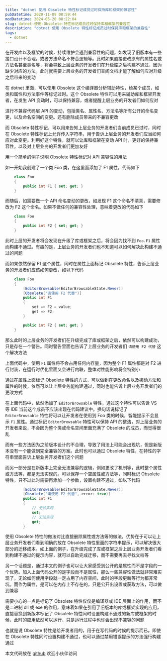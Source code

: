```yaml
---
title: "dotnet 使用 Obsolete 特性标记成员过时保持库和框架的兼容性"
pubDatetime: 2020-11-09 00:59:44
modDatetime: 2024-05-20 08:22:04
slug: dotnet-使用-Obsolete-特性标记成员过时保持库和框架的兼容性
description: "dotnet 使用 Obsolete 特性标记成员过时保持库和框架的兼容性"
tags:
  - dotnet
---
```





在开发库以及框架的时候，持续维护会遇到兼容性的问题，如发现了旧版本有一些接口设计不合理，或者方法命名不符合逻辑等。此时如果直接更改原有的属性名或方法名甚至类名等，将会导致上层业务的开发者们在升级库之后构建不通过，因为缺少对应的方法。此时就需要上层业务的开发者们查阅文档才能了解如何应对升级之后带来的变动

<!--more-->


<!-- CreateTime:2020/11/9 8:59:44 -->



在 dotnet 里面，可以使用 Obsolete 这个编译器分析辅助特性，给某个成员，如类和属性和方法事件等标记过时。这个 Obsolete 特性可以用来辅助库和框架开发者，在发生 API 变动时，可以保持兼容，或者提醒上层业务的开发者们如何应对

进行不兼容代码层 API 的变动，包括类名、属性名、方法名等所有公开的命名变更，以及命名空间的变更。还有删除成员带来的不兼容更改

而 Obsolete 特性标记，可以用来告知上层业务的开发者们当前成员已过时，同时在 Obsolete 特性标记上允许传入字符串，用于告诉上层业务的开发者们应当如何应对此变更。利用好这个特性，就可以让库和框架在变动 API 时，更好的保持兼容性，以及对上层业务的开发者们更加友好

用一个简单的例子说明 Obsolete 特性标记对 API 兼容性的用法

如一开始我创建了一个类 Foo 类，在这里面添加了 F1 属性，代码如下

```csharp
    class Foo
    {
        public int F1 { set; get; }
    }
```

而随后，如需要做一个 API 命名变动的更改，如发现 F1 这个命名不清真，需要修改为 F2 这个命名。如果不做任何的兼容性处理，意味着更改的代码如下


```csharp
    class Foo
    {
        public int F2 { set; get; }
    }
```

此时上层的开发者将会发现在升级了库或框架之后，将会因为找不到 `Foo.F1` 属性而构建不通过。有趣的是，上层业务的开发者们也不知道可以如何解决此构建不通过的问题

而如果依然保留 F1 这个属性，同时在属性上面标记 Obsolete 特性，告诉上层业务的开发者们应该如何更改，如以下代码

```csharp
    class Foo
    {
        [EditorBrowsable(EditorBrowsableState.Never)]
        [Obsolete("请使用 F2 代替")]
        public int F1
        {
            set => F2 = value;
            get => F2;
        }

        public int F2 { set; get; }
    }
```

那么此时的上层业务的开发者们在升级完成了库或框架之后，依然可以构建成功，只是存在一个警告。同时警告里面也告诉了上层业务的开发者们 `请使用 F2 代替` 这个解决方法

上面代码中，使用 `F1` 属性将不会占用任何内存量，因为整个 F1 属性都是对 F2 进行封装，在运行时优化里面又会进行内联，整体对性能影响将会特别小

通过在属性上面标记 Obsolete 特性的方式，可以做到在更改命名以及挪动方法和属性的时候，依然可以让上层业务能构建通过，同时也能告诉上层业务开发者们的更改方式

在上面代码中，依然添加了 `EditorBrowsable` 特性，通过这个特性可以告诉 VS 等 IDE 当前这个成员不应该出现在代码建议中。换句话说标记了 `EditorBrowsable` 特性将可以让开发者在使用到 Foo 类的时候，智能提示不会显示 `F1` 属性。通过标记 `EditorBrowsable` 特性可以保持 API 的整洁，对上层业务的开发者来说，不会因为整个类或命名空间里面充满了 Obsolete 的成员，而觉得很乱

而有一些方法因为之前版本设计的不合理，导致了用法上可能会出现坑，但是新版本没有一个能做到完全兼容的方案。此时也可以通过 Obsolete 特性，在特性的字符串里面告诉上层业务开发者们这个问题

而另一部分是在新版本上完全无法兼容的逻辑，例如更改了机制等，此时整个属性或方法等，都是无法实现的。可以保存一个空属性或方法等，同时标记 Obsolete 特性，只不过此时需要再添加一个参数，设置构建不通过，如以下代码

```csharp
        [EditorBrowsable(EditorBrowsableState.Never)]
        [Obsolete("请使用 F2 代替", error: true)]
        public int F1
        {
            // 无法实现
            set;
            // 无法实现
            get;
        }
```

使用 Obsolete 特性的做法对比直接删除属性或方法等的做法，优势在于可以让上层业务开发者们看到明确的放在 Obsolete 特性里面的字符串提示，可以解决很大部分的迁移成本。如上面的例子，在升级完成了库或框架之后上层业务开发者们看到构建不通过的提示内容，就可以自助完成迁移，而不需要再去寻找文档等

另一个话题是，通过本文的例子也可以让大家感受到公开的是属性而不是字段的一个优势。加入上面代码公开的是字段而不是属性，那么一些兼容性做法就非常难实现了，无论如何使用字段就一定占用了内存空间，此时的字段更新等行为都非常坑。而作为属性，是可以在内存上不存在的，只是公开出设置或获取方法，可以做到兼容

需要小心的一点是标记了 Obsolete 特性仅仅是编译器或 IDE 层面上的作用，而不是二进制 dll 或 exe 的作用，意味着如果在引用了旧版本的库或框架实现的应用，直接替换到新版本标记了 Obsolete 特性同时设置构建不通过的新库或框架的时候，此时的应用依然可以运行，只是运行过程中也许会出现不兼容的问题

也就是说 Obsolete 特性是给开发者用的，用于在写代码的时候的提示而已。即使在 Obsolete 特性同时设置构建不通过，也可以通过禁用错误提示的方法强行构建通过

本文代码放在 [github](https://github.com/lindexi/lindexi_gd/tree/d20149b7ace4d0b6e8ebb0a00aaede29a8de5118/BegibaberGawhilofigurwhal) 欢迎小伙伴访问


